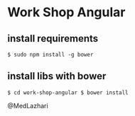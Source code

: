 # Work Shop Angular

## install requirements 

``
$ sudo npm install -g bower
``

## install libs with bower 

``
$ cd work-shop-angular
$ bower install 
``

@MedLazhari